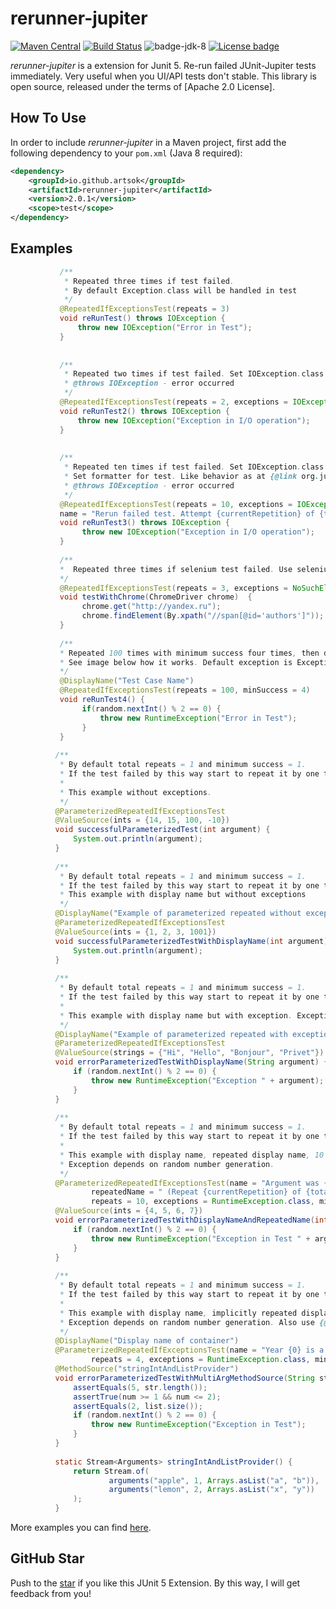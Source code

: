 # rerunner-jupiter
[![Maven Central](https://maven-badges.herokuapp.com/maven-central/io.github.artsok/rerunner-jupiter/badge.svg)](https://maven-badges.herokuapp.com/maven-central/io.github.artsok/rerunner-jupiter)
[![Build Status](https://travis-ci.org/artsok/rerunner-jupiter.svg?branch=2.0.1)](https://travis-ci.org/artsok/rerunner-jupiter)
![badge-jdk-8](https://img.shields.io/badge/jdk-8-yellow.svg "JDK-8")
[![License badge](https://img.shields.io/badge/license-Apache2-green.svg)](http://www.apache.org/licenses/LICENSE-2.0)

*rerunner-jupiter* is a extension for Junit 5. 
Re-run failed JUnit-Jupiter tests immediately. Very useful when you UI/API tests don't stable. 
This library is open source, released under the terms of [Apache 2.0 License].

## How To Use

In order to include *rerunner-jupiter* in a Maven project, first add the following dependency to your `pom.xml` (Java 8 required):

```xml
<dependency>
    <groupId>io.github.artsok</groupId>
    <artifactId>rerunner-jupiter</artifactId>
    <version>2.0.1</version>
    <scope>test</scope>
</dependency>
```

## Examples
```java
           /** 
            * Repeated three times if test failed.
            * By default Exception.class will be handled in test
            */
           @RepeatedIfExceptionsTest(repeats = 3)
           void reRunTest() throws IOException {
               throw new IOException("Error in Test");
           }
       
       
           /**
            * Repeated two times if test failed. Set IOException.class that will be handled in test
            * @throws IOException - error occurred
            */
           @RepeatedIfExceptionsTest(repeats = 2, exceptions = IOException.class)
           void reRunTest2() throws IOException {
               throw new IOException("Exception in I/O operation");
           }
       
       
           /**
            * Repeated ten times if test failed. Set IOException.class that will be handled in test
            * Set formatter for test. Like behavior as at {@link org.junit.jupiter.api.RepeatedTest}
            * @throws IOException - error occurred
            */
           @RepeatedIfExceptionsTest(repeats = 10, exceptions = IOException.class, 
           name = "Rerun failed test. Attempt {currentRepetition} of {totalRepetitions}")
           void reRunTest3() throws IOException {
                throw new IOException("Exception in I/O operation");
           }
           
           /**
           *  Repeated three times if selenium test failed. Use selenium-jupiter extension.
           */
           @RepeatedIfExceptionsTest(repeats = 3, exceptions = NoSuchElementException.class)
           void testWithChrome(ChromeDriver chrome)  {
                chrome.get("http://yandex.ru");
                chrome.findElement(By.xpath("//span[@id='authors']"));
           }
           
           /**
           * Repeated 100 times with minimum success four times, then disabled all remaining repeats.
           * See image below how it works. Default exception is Exception.class
           */
           @DisplayName("Test Case Name")
           @RepeatedIfExceptionsTest(repeats = 100, minSuccess = 4)
           void reRunTest4() {
                if(random.nextInt() % 2 == 0) {
                    throw new RuntimeException("Error in Test");
                }
           }        
           
          /**
           * By default total repeats = 1 and minimum success = 1.
           * If the test failed by this way start to repeat it by one time with one minimum success.
           *
           * This example without exceptions.
           */
          @ParameterizedRepeatedIfExceptionsTest
          @ValueSource(ints = {14, 15, 100, -10})
          void successfulParameterizedTest(int argument) {
              System.out.println(argument);
          }
      
          /**
           * By default total repeats = 1 and minimum success = 1.
           * If the test failed by this way start to repeat it by one time with one minimum success.
           * This example with display name but without exceptions
           */
          @DisplayName("Example of parameterized repeated without exception")
          @ParameterizedRepeatedIfExceptionsTest
          @ValueSource(ints = {1, 2, 3, 1001})
          void successfulParameterizedTestWithDisplayName(int argument) {
              System.out.println(argument);
          }
      
          /**
           * By default total repeats = 1 and minimum success = 1.
           * If the test failed by this way start to repeat it by one time with one minimum success.
           *
           * This example with display name but with exception. Exception depends on random number generation.
           */
          @DisplayName("Example of parameterized repeated with exception")
          @ParameterizedRepeatedIfExceptionsTest
          @ValueSource(strings = {"Hi", "Hello", "Bonjour", "Privet"})
          void errorParameterizedTestWithDisplayName(String argument) {
              if (random.nextInt() % 2 == 0) {
                  throw new RuntimeException("Exception " + argument);
              }
          }
      
          /**
           * By default total repeats = 1 and minimum success = 1.
           * If the test failed by this way start to repeat it by one time with one minimum success.
           *
           * This example with display name, repeated display name, 10 repeats and 2 minimum success with exceptions.
           * Exception depends on random number generation.
           */
          @ParameterizedRepeatedIfExceptionsTest(name = "Argument was {0}",
                  repeatedName = " (Repeat {currentRepetition} of {totalRepetitions})",
                  repeats = 10, exceptions = RuntimeException.class, minSuccess = 2)
          @ValueSource(ints = {4, 5, 6, 7})
          void errorParameterizedTestWithDisplayNameAndRepeatedName(int argument) {
              if (random.nextInt() % 2 == 0) {
                  throw new RuntimeException("Exception in Test " + argument);
              }
          }
      
          /**
           * By default total repeats = 1 and minimum success = 1.
           * If the test failed by this way start to repeat it by one time with one minimum success.
           *
           * This example with display name, implicitly repeated display name, 4 repeats and 2 minimum success with exceptions.
           * Exception depends on random number generation. Also use {@link MethodSource}
           */
          @DisplayName("Display name of container")
          @ParameterizedRepeatedIfExceptionsTest(name = "Year {0} is a leap year.",
                  repeats = 4, exceptions = RuntimeException.class, minSuccess = 2)
          @MethodSource("stringIntAndListProvider")
          void errorParameterizedTestWithMultiArgMethodSource(String str, int num, List<String> list)  {
              assertEquals(5, str.length());
              assertTrue(num >= 1 && num <= 2);
              assertEquals(2, list.size());
              if (random.nextInt() % 2 == 0) {
                  throw new RuntimeException("Exception in Test");
              }
          }
      
          static Stream<Arguments> stringIntAndListProvider() {
              return Stream.of(
                      arguments("apple", 1, Arrays.asList("a", "b")),
                      arguments("lemon", 2, Arrays.asList("x", "y"))
              );
          }
```
More examples you can find [here].


## GitHub Star
Push to the [star] if you like this JUnit 5 Extension. By this way, I will get feedback from you!


[here]: https://github.com/artsok/rerunner-jupiter/blob/master/src/test/java/io/github/artsok/ReRunnerTest.java
[star]: https://github.com/artsok/rerunner-jupiter/stargazers
